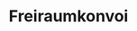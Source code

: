 ---
  title: Freiraumkonvoi
  image_link: assets/images/freiraumkonvoi.png
  page_link: https://freiraumkonvoi.herokuapp.com/
---